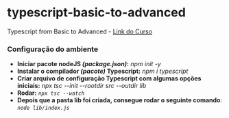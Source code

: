 # typescript-basic-to-advanced

Typescript from Basic to Advanced - [Link do Curso]()

### Configuração do ambiente

- **Iniciar pacote nodeJS _(package.json)_:** _npm init -y_
- **Instalar o compilador _(pacote)_ Typescript:** _npm i typescript_
- **Criar arquivo de configuração Typescript com algumas opções iniciais:** _npx tsc --init --rootdir src --outdir lib_
- **Rodar:** _`npx tsc --watch`_
- **Depois que a pasta lib foi criada, consegue rodar o seguinte comando**: _`node lib/index.js`_
